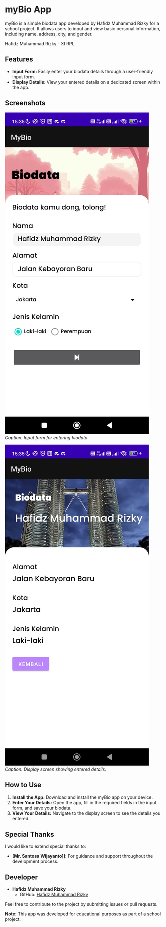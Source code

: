 # myBio App

myBio is a simple biodata app developed by Hafidz Muhammad Rizky for a school project. It allows users to input and view basic personal information, including name, address, city, and gender.


Hafidz Muhammad Rizky - XI RPL
## Features

- **Input Form:** Easily enter your biodata details through a user-friendly input form.
- **Display Details:** View your entered details on a dedicated screen within the app.

## Screenshots

![Screenshot 1](/screenshots/screenshot1.png)
*Caption: Input form for entering biodata.*

![Screenshot 2](/screenshots/screenshot2.png)
*Caption: Display screen showing entered details.*

## How to Use

1. **Install the App:** Download and install the myBio app on your device.
2. **Enter Your Details:** Open the app, fill in the required fields in the input form, and save your biodata.
3. **View Your Details:** Navigate to the display screen to see the details you entered.

## Special Thanks

I would like to extend special thanks to:

- **[Mr. Santosa Wijayanto]]:** For guidance and support throughout the development process.

## Developer

- **Hafidz Muhammad Rizky**
  - GitHub: [Hafidz Muhammad Rizky](https://github.com/hafidzmrizky)

Feel free to contribute to the project by submitting issues or pull requests.

**Note:** This app was developed for educational purposes as part of a school project.
